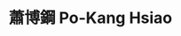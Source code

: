 ---
chinese_name: 蕭博鋼
english_name: Po-Kang Hsiao
title: "蕭博鋼 Po-Kang Hsiao"
id: hsiaopokang
collection: members
position: Alumni
type: alumni
department: "University of Wisconsin-Madison"
venue: "University of Wisconsin-Madison"
location: "Madison, WI, 美國"
image_path: https://source.unsplash.com/collection/139386/600x600?a=.png
photo: alumni/hsiaopokang.jpg
cohort: 2023

---